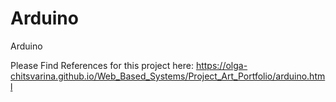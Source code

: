# Arduino
Arduino

Please Find References for this project here:
https://olga-chitsvarina.github.io/Web_Based_Systems/Project_Art_Portfolio/arduino.html
